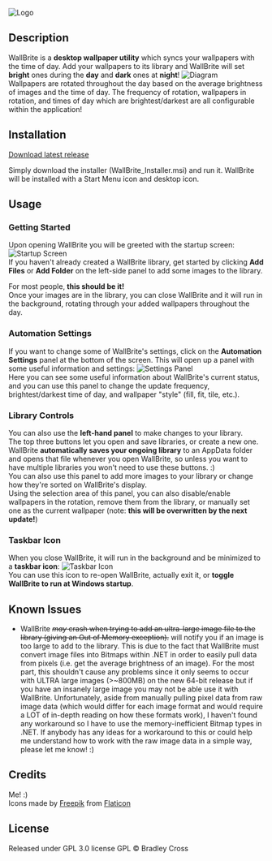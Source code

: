 ![Logo](https://i.imgur.com/WXlq4hc.png)


## Description
WallBrite is a **desktop wallpaper utility** which syncs your wallpapers with the time of day. Add your wallpapers to its library and WallBrite will set **bright** ones during the **day** and **dark** ones at **night**!
![Diagram](https://i.imgur.com/DlSmbQW.png)\
Wallpapers are rotated throughout the day based on the average brightness of images and the time of day. The frequency of rotation, wallpapers in rotation, and times of day which are brightest/darkest are all configurable within the application!


## Installation
[Download latest release](https://github.com/MollyMayhem/WallBrite/releases/download/v1.0.1/WallBrite_Installer.msi)

Simply download the installer (WallBrite_Installer.msi) and run it. WallBrite will be installed with a Start Menu icon and desktop icon.


## Usage
### Getting Started
Upon opening WallBrite you will be greeted with the startup screen:
![Startup Screen](https://i.imgur.com/CbGE7M7.png)\
If you haven't already created a WallBrite library, get started by clicking **Add Files** or **Add Folder** on the left-side panel to add some images to the library.

For most people, **this should be it!**\
Once your images are in the library, you can close WallBrite and it will run in the background, rotating through your added wallpapers throughout the day.

### Automation Settings
If you want to change some of WallBrite's settings, click on the **Automation Settings** panel at the bottom of the screen. This will open up a panel with some useful information and settings:
![Settings Panel](https://i.imgur.com/mds1L4f.png)\
Here you can see some useful information about WallBrite's current status, and you can use this panel to change the update frequency, brightest/darkest time of day, and wallpaper "style" (fill, fit, tile, etc.).

### Library Controls
You can also use the **left-hand panel** to make changes to your library.\
The top three buttons let you open and save libraries, or create a new one. WallBrite **automatically saves your ongoing library** to an AppData folder and opens that file whenever you open WallBrite, so unless you want to have multiple libraries you won't need to use these buttons. :)\
You can also use this panel to add more images to your library or change how they're sorted on WallBrite's display.\
Using the selection area of this panel, you can also disable/enable wallpapers in the rotation, remove them from the library, or manually set one as the current wallpaper (note: **this will be overwritten by the next update!**)

### Taskbar Icon
When you close WallBrite, it will run in the background and be minimized to a **taskbar icon**:
![Taskbar Icon](https://i.imgur.com/YqTKJDG.png)\
You can use this icon to re-open WallBrite, actually exit it, or **toggle WallBrite to run at Windows startup**.


## Known Issues
- WallBrite ~~*may* crash when trying to add an ultra-large image file to the library (giving an Out of Memory exception).~~ will notify you if an image is too large to add to the library. This is due to the fact that WallBrite must convert image files into Bitmaps within .NET in order to easily pull data from pixels (i.e. get the average brightness of an image). For the most part, this shouldn't cause any problems since it only seems to occur with ULTRA large images (>~800MB) on the new 64-bit release but if you have an insanely large image you may not be able use it with WallBrite. Unfortunately, aside from manually pulling pixel data from raw image data (which would differ for each image format and would require a LOT of in-depth reading on how these formats work), I haven't found any workaround so I have to use the memory-inefficient Bitmap types in .NET. If anybody has any ideas for a workaround to this or could help me understand how to work with the raw image data in a simple way, please let me know! :)


## Credits
Me! :)\
Icons made by [Freepik](https://www.flaticon.com/authors/freepik) from [Flaticon](https://www.flaticon.com/)

## License
Released under GPL 3.0 license
GPL © Bradley Cross
